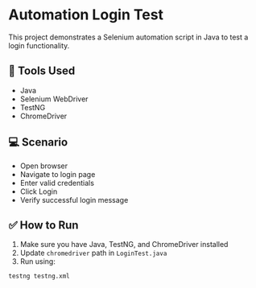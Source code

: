 
# Automation Login Test

This project demonstrates a Selenium automation script in Java to test a login functionality.

## 🔧 Tools Used
- Java
- Selenium WebDriver
- TestNG
- ChromeDriver

## 💻 Scenario
- Open browser
- Navigate to login page
- Enter valid credentials
- Click Login
- Verify successful login message

## ✅ How to Run
1. Make sure you have Java, TestNG, and ChromeDriver installed
2. Update `chromedriver` path in `LoginTest.java`
3. Run using:
```
testng testng.xml
```
